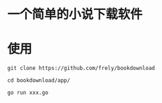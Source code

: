 # 一个简单的小说下载软件

# 使用
```shell
git clone https://github.com/frely/bookdownload

cd bookdownload/app/

go run xxx.go
```